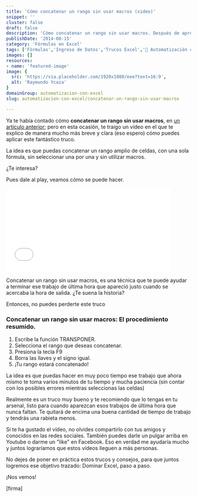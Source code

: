```yaml
---
title: 'Cómo concatenar un rango sin usar macros (video)'
snippet: ''
cluster: false
draft: false 
description: 'Cómo concatenar un rango sin usar macros. Después de aprender este truco, no pude dejar de utilizarlo.'
publishDate: '2014-08-15'
category: 'Fórmulas en Excel'
tags: ['Fórmulas','Ingreso de Datos','Trucos Excel','🤖 Automatización con Excel']
images: []
resources: 
- name: 'featured-image'
image: {
  src: 'https://via.placeholder.com/1920x1080/eee?text=16:9',
  alt: 'Raymundo Ycaza'
}
domainGroup: automatizacion-con-excel
slug: automatizacion-con-excel/concatenar-un-rango-sin-usar-macros

---
```


Ya te había contado cómo **concatenar un rango sin usar macros**, en [un artículo anterior](http://raymundoycaza.com/como-concatenar-un-rango-sin-usar-macros/ "Concatenar un rango sin usar macros"); pero en esta ocasión, te traigo un vídeo en el que te explico de manera mucho más breve y clara (eso espero) cómo puedes aplicar este fantástico truco.

La idea es que puedas concatenar un rango amplio de celdas, con una sola fórmula, sin seleccionar una por una y sin utilizar macros.

¿Te interesa?

Pues dale al play, veamos cómo se puede hacer.

<iframe src="//www.youtube.com/embed/DGHIP-KW_n8?modestbranding=1&amp;autohide=1&amp;showinfo=0" width="450" height="230" frameborder="0" allowfullscreen="allowfullscreen"></iframe>

Concatenar un rango sin usar macros, es una técnica que te puede ayudar a terminar ese trabajo de última hora que apareció justo cuando se acercaba la hora de salida. ¿Te suena la historia?

Entonces, no puedes perderte este truco

### Concatenar un rango sin usar macros: El procedimiento resumido.

1. Escribe la función TRANSPONER.
2. Selecciona el rango que deseas concatenar.
3. Presiona la tecla F9
4. Borra las llaves y el signo igual.
5. ¡Tu rango estará concatenado!

La idea es que puedas hacer en muy poco tiempo ese trabajo que ahora mismo te toma varios minutos de tu tiempo y mucha paciencia (sin contar con los posibles errores mientras seleccionas las celdas)

Realmente es un truco muy bueno y te recomiendo que lo tengas en tu arsenal, listo para cuando aparezcan esos trabajos de última hora que nunca faltan. Te quitará de encima una buena cantidad de tiempo de trabajo y tendrás una rabieta menos.

Si te ha gustado el vídeo, no olvides compartirlo con tus amigos y conocidos en las redes sociales. También puedes darle un pulgar arriba en Youtube o darme un "like" en Facebook. Eso en verdad me ayudaría mucho y juntos lograríamos que estos vídeos lleguen a más personas.

No dejes de poner en práctica estos trucos y consejos, para que juntos logremos ese objetivo trazado: Dominar Excel, paso a paso.

¡Nos vemos!

\[firma\]
